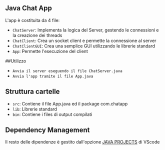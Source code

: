 ## Java Chat App

L'app è costituita da 4 file:
- `ChatServer`: Implementa la logica del Server, gestendo le connessioni e la creazione dei threads
- `ChatClient`: Crea un socket client e permette la connessione al server 
- `ChatClientGUI`: Crea una semplice GUI utilizzando le librerie standard
- `App`: Permette l'esecuzione del client

##Utilizzo

- `Avvia il server eseguendo il file ChatServer.java`
- `Avvia l'app tramite il file App.java`

## Struttura cartelle

- `src`: Contiene il file App.java ed il package com.chatapp
- `lib`: Librerie standard
- `bin`: Contiene i files di output compilati

## Dependency Management

Il resto delle dipendenze è gestito dall'opzione [JAVA PROJECTS](https://github.com/microsoft/vscode-java-dependency#manage-dependencies) di VScode
